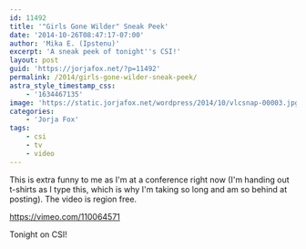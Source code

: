 ```yaml
---
id: 11492
title: '"Girls Gone Wilder" Sneak Peek'
date: '2014-10-26T08:47:17-07:00'
author: 'Mika E. (Ipstenu)'
excerpt: 'A sneak peek of tonight''s CSI!'
layout: post
guid: 'https://jorjafox.net/?p=11492'
permalink: /2014/girls-gone-wilder-sneak-peek/
astra_style_timestamp_css:
    - '1634467135'
image: 'https://static.jorjafox.net/wordpress/2014/10/vlcsnap-00003.jpg'
categories:
    - 'Jorja Fox'
tags:
    - csi
    - tv
    - video
---
```


This is extra funny to me as I'm at a conference right now (I'm handing out t-shirts as I type this, which is why I'm taking so long and am so behind at posting). The video is region free.

https://vimeo.com/110064571

Tonight on CSI!
